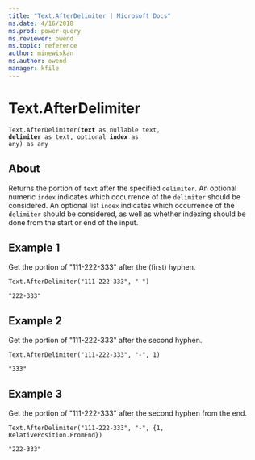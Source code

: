 ```yaml
---
title: "Text.AfterDelimiter | Microsoft Docs"
ms.date: 4/16/2018
ms.prod: power-query
ms.reviewer: owend
ms.topic: reference
author: minewiskan
ms.author: owend
manager: kfile
---
```

# Text.AfterDelimiter
<code>Text.AfterDelimiter(**text** as nullable text, **delimiter** as text, optional **index** as any) as any</code>

## About
Returns the portion of <code>text</code> after the specified <code>delimiter</code>. An optional numeric <code>index</code> indicates which occurrence of the <code>delimiter</code> should be considered. An optional list <code>index</code> indicates which occurrence of the <code>delimiter</code> should be considered, as well as whether indexing should be done from the start or end of the input.

## Example 1
Get the portion of "111-222-333" after the (first) hyphen.

<code>Text.AfterDelimiter("111-222-333", "-")</code>

<code>"222-333"</code>

## Example 2
Get the portion of "111-222-333" after the second hyphen.

<code>Text.AfterDelimiter("111-222-333", "-", 1)</code>

<code>"333"</code>

## Example 3
Get the portion of "111-222-333" after the second hyphen from the end.

<code>Text.AfterDelimiter("111-222-333", "-", {1, RelativePosition.FromEnd})</code>

<code>"222-333"</code>


  
